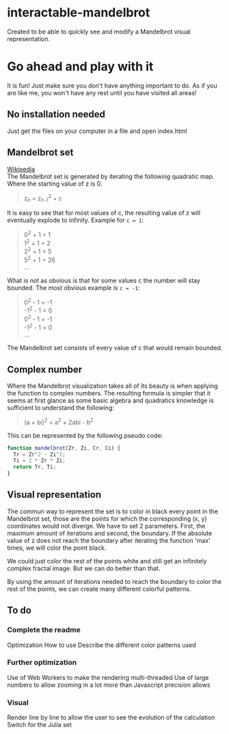 # interactable-mandelbrot
Created to be able to quickly see and modify a Mandelbrot visual representation.

# Go ahead and play with it
It is fun! Just make sure you don't have anything important to do. As if you are like me, you won't have any rest until you have visited all areas!

## No installation needed
Just get the files on your computer in a file and open index.html

## Mandelbrot set
[Wikipedia](https://en.wikipedia.org/wiki/Mandelbrot_set)  
The Mandelbrot set is generated by iterating the following quadratic map. Where the starting value of z is 0.

> z<sub>n</sub> = z<sub>n-1</sub><sup>2</sup> + c

It is easy to see that for most values of c, the resulting value of z will eventually explode to infinity. Example for `c = 1`:

> 0<sup>2</sup> + 1 = 1  
> 1<sup>2</sup> + 1 = 2  
> 2<sup>2</sup> + 1 = 5  
> 5<sup>2</sup> + 1 = 26  
> ...

What is not as obvious is that for some values c the number will stay bounded. The most obvious example is `c = -1`:

> 0<sup>2</sup> - 1 = -1  
> -1<sup>2</sup> - 1 = 0  
> 0<sup>2</sup> - 1 = -1  
> -1<sup>2</sup> - 1 = 0  
> ...

The Mandelbrot set consists of every value of c that would remain bounded.

## Complex number
Where the Mandelbrot visualization takes all of its beauty is when applying the function to complex numbers. The resulting formula is simpler that it seems at first glance as some basic algebra and quadratics knowledge is sufficient to understand the following:

> (a + bi)<sup>2</sup> = a<sup>2</sup> + 2abi - b<sup>2</sup>  

This can be represented by the following pseudo code:
```js
function mandelbrot(Zr, Zi, Cr, Ci) {
  Tr = Zr^2 - Zi^2;
  Ti = 2 * Zr * Zi;
  return Tr, Ti;
}
```

## Visual representation
The commun way to represent the set is to color in black every point in the Mandelbrot set, those are the points for which the corresponding (x, y) coordinates would not diverge. We have to set 2 parameters. First, the maximum amount of iterations and second, the boundary. If the absolute value of z does not reach the boundary after iterating the function 'max' times, we will color the point black.

We could just color the rest of the points white and still get an infinitely complex fractal image. But we can do better than that.

By using the amount of iterations needed to reach the boundary to color the rest of the points, we can create many different colorful patterns. 

## To do

### Complete the readme
Optimization
How to use
Describe the different color patterns used

### Further optimization
Use of Web Workers to make the rendering multi-threaded
Use of large numbers to allow zooming in a lot more than Javascript precision allows

### Visual
Render line by line to allow the user to see the evolution of the calculation
Switch for the Julia set
